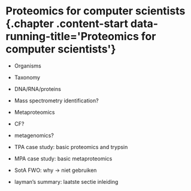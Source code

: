 # Proteomics for computer scientists {.chapter .content-start  data-running-title='Proteomics for computer scientists'}

* Organisms
* Taxonomy
* DNA/RNA/proteins
* Mass spectrometry identification?
* Metaproteomics
* CF?
* metagenomics?

* TPA case study: basic proteomics and trypsin
* MPA case study: basic metaproteomics
* SotA FWO: why -> niet gebruiken
* layman’s summary: laatste sectie inleiding
